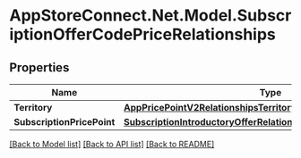 # AppStoreConnect.Net.Model.SubscriptionOfferCodePriceRelationships

## Properties

Name | Type | Description | Notes
------------ | ------------- | ------------- | -------------
**Territory** | [**AppPricePointV2RelationshipsTerritory**](AppPricePointV2RelationshipsTerritory.md) |  | [optional] 
**SubscriptionPricePoint** | [**SubscriptionIntroductoryOfferRelationshipsSubscriptionPricePoint**](SubscriptionIntroductoryOfferRelationshipsSubscriptionPricePoint.md) |  | [optional] 

[[Back to Model list]](../README.md#documentation-for-models) [[Back to API list]](../README.md#documentation-for-api-endpoints) [[Back to README]](../README.md)

